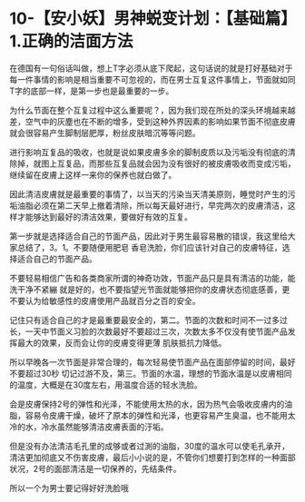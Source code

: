 # 10-【安小妖】男神蜕变计划：【基础篇】1.正确的洁面方法

在德国有一句俗话叫做，想上T字必须从底下爬起，这句话说的就是打好基础对于每一件事情的影响是相当重要不可忽视的，而在男士互复这件事情上，节面就如同T字的底部一样，是第一步也是最重要的一步。

为什么节面在整个互复过程中这么重要呢？，因为我们现在所处的深头环境越来越差，空气中的灰塵也在不断的增多，受到这种外界因素的影响如果节面不彻底皮膚就会很容易产生脚制层肥厚，粉丝皮肤暗沉等等问题。

进行影响互复品的吸收，也就是说如果皮膚多余的脚制皮质以及污垢没有彻底的清除掉，就图上互复品，而那些互复品就会因为没有很好的被皮膚吸收而变成污垢，继续留在皮膚上这样一来你的保养也就白做了。

因此清洁皮膚就是最重要的事情了，以当天的污染当天清美原则，睡觉时产生的污垢油脂必须在第二天早上撤着清除，所以每天最好进行，早完两次的皮膚清洁，这样才能够达到最好的清洁效果，要做好有效的互复。

第一步就是选择适合自己的节面产品，因此对于男生最容易散的错误，我这里给大家总结了，3。1。不要随便用肥皂 香皂洗脸，你们应该针对自己的皮膚特征，选择适合自己的节面产品。

不要轻易相信广告和各类商家所谓的神奇功效，节面产品只是具有清洁的功能，能洗干净不紧繃 就是好的，也不要指望光节面就能够把你的皮膚状态彻底感善，更不要认为给敏感性的皮膚使用产品就百分之百的安全。

记住只有适合自己的才是最重要最安全的，第二。节面的次数和时间不一过多过长，一天中节面义习脸的次数最好不要超过三次，次数太多不仅没有使节面产品发挥最大的效果，反而会让你的皮膚变得更薄 肌肤抵抗力降低。

所以早晚各一次节面是非常合理的，每次轻易使节面产品在面部停留的时间，最好不要超过30秒 切记过游不及，第三。节面的水温，理想的节面水温是以皮膚相同的温度，大概是在30度左右，用温度合适的轻水洗脸。

会是皮膚保持2号的弹性和光泽，不能使用太热的水，因为热气会吸收皮膚内的油脂，容易令皮膚干燥，破坏了原本的弹性和光泽，也更容易产生臭温，也不能用太冷的水，冷水虽然能够清洁皮膚表面的汙垢。

但是没有办法清洁毛孔里的成够或者过測的油脂，30度的温水可以使毛孔承开，清洁更加彻底又不伤害皮膚，最后小小说的是，不管你们想要打到怎样的一种面部状况，2号的面部清洁是一切保养的，先结条件。

所以一个为男士要记得好好洗脸哦